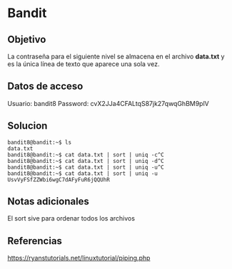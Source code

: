 # Bandit

## Objetivo
La contraseña para el siguiente nivel se almacena en el archivo **data.txt** y es la única línea de texto que aparece una sola vez.
## Datos de acceso
Usuario: bandit8
Password: cvX2JJa4CFALtqS87jk27qwqGhBM9plV
## Solucion
```shell
bandit8@bandit:~$ ls
data.txt
bandit8@bandit:~$ cat data.txt | sort | uniq -c^C
bandit8@bandit:~$ cat data.txt | sort | uniq -d^C
bandit8@bandit:~$ cat data.txt | sort | uniq -u^C
bandit8@bandit:~$ cat data.txt | sort | uniq -u
UsvVyFSfZZWbi6wgC7dAFyFuR6jQQUhR
```

## Notas adicionales
El sort sive para ordenar todos los archivos 
## Referencias

https://ryanstutorials.net/linuxtutorial/piping.php